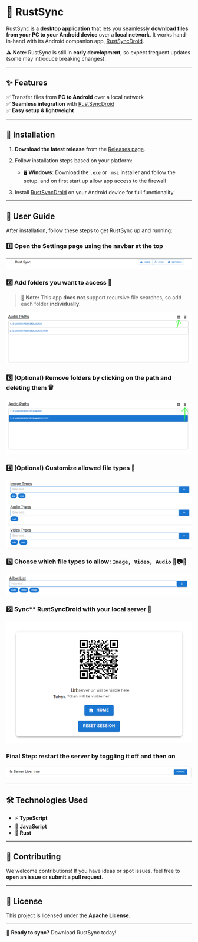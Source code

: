 # 🚀 RustSync

RustSync is a **desktop application** that lets you seamlessly **download files from your PC to your Android device** over a **local network**. It works hand-in-hand with its Android companion app, [RustSyncDroid](https://github.com/fox5352/rustSyncDroid).

⚠️ **Note:** RustSync is still in **early development**, so expect frequent updates (some may introduce breaking changes).

---

## ✨ Features

✅ Transfer files from **PC to Android** over a local network  
✅ **Seamless integration** with [RustSyncDroid](https://github.com/fox5352/rustSyncDroid)  
✅ **Easy setup & lightweight**

---

## 🔧 Installation

1. **Download the latest release** from the [Releases page](https://github.com/fox5352/RustSync/releases).

2. Follow installation steps based on your platform:

   - 🖥 **Windows**: Download the `.exe` or `.msi` installer and follow the setup. and on first start up allow app access to the firewall
   <!-- - 🍏 **macOS**: Download the `.dmg` file and drag the app to your Applications folder.
   - 🐧 **Linux**: Download the appropriate package for your distribution and install it. -->

3. Install [RustSyncDroid](https://github.com/fox5352/rustSyncDroid) on your Android device for full functionality.

---

## 📖 User Guide

After installation, follow these steps to get RustSync up and running:

### 1️⃣ Open the **Settings** page using the navbar at the top

![image of header](/assets/title.png)

### 2️⃣ Add folders you want to access 📂

> 🚨 **Note:** This app **does not** support recursive file searches, so add each folder **individually**.

![image of audio folder path menu](/assets/add%20direction.png)

### 3️⃣ (Optional) **Remove folders** by clicking on the path and deleting them 🗑

![image of highlighted folder path to be deleted](/assets/delete%20direction.png)

### 4️⃣ (Optional) **Customize allowed file types** 🎯

![](/assets/file%20type%20direction.png)

### 5️⃣ Choose which **file types** to allow: **`Image, Video, Audio`** 🎵📷🎥

![](/assets/allow%20list%20direction.png)

### 6️⃣ Sync\*\* RustSyncDroid with your local server 🔄

![](/assets/sync%20page%20direction.png)

### Final Step: restart the server by toggling it off and then on

![](/assets/toggle%20direction.png)

---

## 🛠 Technologies Used

- ⚡ **TypeScript**
- 🚀 **JavaScript**
- 🦀 **Rust**

---

## 🤝 Contributing

We welcome contributions! If you have ideas or spot issues, feel free to **open an issue** or **submit a pull request**.

---

## 📜 License

This project is licensed under the **Apache License**.

---

🚀 **Ready to sync?** Download RustSync today!

